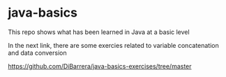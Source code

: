 # java-basics
 This repo shows what has been learned in Java at a basic level

In the next link, there are some exercies related to variable concatenation and data conversion

https://github.com/DiBarrera/java-basics-exercises/tree/master
